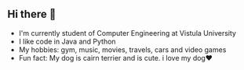 ## Hi there 👋

<ul>
  <li>
    I'm currently student of Computer Engineering at Vistula University
  </li>
  <li>
    I like code in Java and Python
  </li>
  <li>
    My hobbies: gym, music, movies, travels, cars and video games
  </li>
    <li>
    Fun fact: My dog is cairn terrier and is cute. i love my dog❤
  </li>
  
</ul>
<!--
**duszak009/duszak009** is a ✨ _special_ ✨ repository because its `README.md` (this file) appears on your GitHub profile.

Here are some ideas to get you started:

- 🔭 I’m currently working on ...
- 🌱 I’m currently learning ...
- 👯 I’m looking to collaborate on ...
- 🤔 I’m looking for help with ...
- 💬 Ask me about ...
- 📫 How to reach me: ...
- 😄 Pronouns: ...
- ⚡ Fun fact: ...
-->

